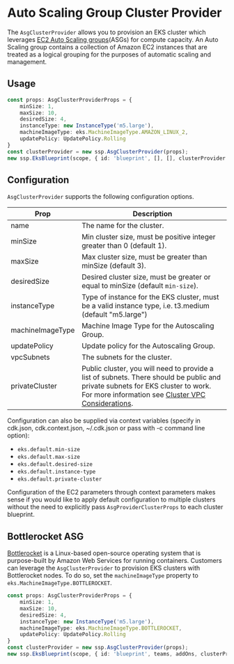 # Auto Scaling Group Cluster Provider

The `AsgClusterProvider` allows you to provision an EKS cluster which leverages [EC2 Auto Scaling groups](https://docs.aws.amazon.com/autoscaling/ec2/userguide/AutoScalingGroup.html)(ASGs) for compute capacity. An Auto Scaling group contains a collection of Amazon EC2 instances that are treated as a logical grouping for the purposes of automatic scaling and management.

## Usage 

```typescript
const props: AsgClusterProviderProps = {
    minSize: 1,
    maxSize: 10,
    desiredSize: 4,
    instanceType: new InstanceType('m5.large'),
    machineImageType: eks.MachineImageType.AMAZON_LINUX_2,
    updatePolicy: UpdatePolicy.Rolling
}
const clusterProvider = new ssp.AsgClusterProvider(props);
new ssp.EksBlueprint(scope, { id: 'blueprint', [], [], clusterProvider });
```

## Configuration

`AsgClusterProvider` supports the following configuration options. 

| Prop              | Description |
|-------------------|-------------|
| name              | The name for the cluster.
| minSize           | Min cluster size, must be positive integer greater than 0 (default 1).
| maxSize           | Max cluster size, must be greater than minSize (default 3).
| desiredSize       | Desired cluster size, must be greater or equal to minSize (default `min-size`).
| instanceType      | Type of instance for the EKS cluster, must be a valid instance type, i.e. t3.medium (default "m5.large")
| machineImageType  | Machine Image Type for the Autoscaling Group.
| updatePolicy      | Update policy for the Autoscaling Group.
| vpcSubnets        | The subnets for the cluster.
| privateCluster    | Public cluster, you will need to provide a list of subnets. There should be public and private subnets for EKS cluster to work. For more information see [Cluster VPC Considerations](https://docs.aws.amazon.com/eks/latest/userguide/network_reqs.html).

Configuration can also be supplied via context variables (specify in cdk.json, cdk.context.json, ~/.cdk.json or pass with -c command line option):

- `eks.default.min-size`
- `eks.default.max-size` 
- `eks.default.desired-size`
- `eks.default.instance-type` 
- `eks.default.private-cluster`

Configuration of the EC2 parameters through context parameters makes sense if you would like to apply default configuration to multiple clusters without the need to explicitly pass `AsgProviderClusterProps` to each cluster blueprint.

## Bottlerocket ASG

[Bottlerocket](https://aws.amazon.com/bottlerocket/) is a Linux-based open-source operating system that is purpose-built by Amazon Web Services for running containers. Customers can leverage the `AsgClusterProvider` to provision EKS clusters with Bottlerocket nodes. To do so, set the `machineImageType` property to `eks.MachineImageType.BOTTLEROCKET`.

```typescript
const props: AsgClusterProviderProps = {
    minSize: 1,
    maxSize: 10,
    desiredSize: 4,
    instanceType: new InstanceType('m5.large'),
    machineImageType: eks.MachineImageType.BOTTLEROCKET,
    updatePolicy: UpdatePolicy.Rolling
}
const clusterProvider = new ssp.AsgClusterProvider(props);
new ssp.EksBlueprint(scope, { id: 'blueprint', teams, addOns, clusterProvider });
```

